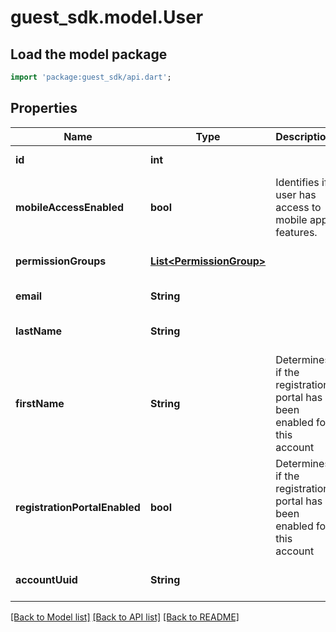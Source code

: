 # guest_sdk.model.User

## Load the model package
```dart
import 'package:guest_sdk/api.dart';
```

## Properties
Name | Type | Description | Notes
------------ | ------------- | ------------- | -------------
**id** | **int** |  | [default to null]
**mobileAccessEnabled** | **bool** | Identifies if user has access to mobile app features. | [default to null]
**permissionGroups** | [**List&lt;PermissionGroup&gt;**](PermissionGroup.md) |  | [optional] [default to []]
**email** | **String** |  | [default to null]
**lastName** | **String** |  | [optional] [default to null]
**firstName** | **String** | Determines if the registration portal has been enabled for this account | [optional] [default to null]
**registrationPortalEnabled** | **bool** | Determines if the registration portal has been enabled for this account | [default to null]
**accountUuid** | **String** |  | [optional] [default to null]

[[Back to Model list]](../README.md#documentation-for-models) [[Back to API list]](../README.md#documentation-for-api-endpoints) [[Back to README]](../README.md)


